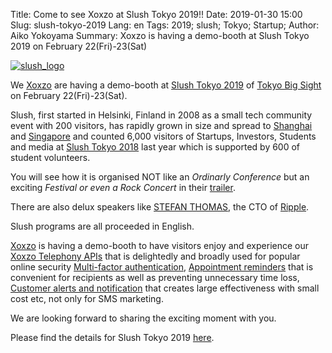 Title: Come to see Xoxzo at Slush Tokyo 2019!!
Date: 2019-01-30 15:00
Slug: slush-tokyo-2019
Lang: en
Tags: 2019; slush; Tokyo; Startup;
Author: Aiko Yokoyama
Summary: Xoxzo is having a demo-booth at Slush Tokyo 2019 on February 22(Fri)-23(Sat)

[![slush_logo](/images/slush_logo.png)](https://tokyo.slush.org/)

We [Xoxzo](https://info.xoxzo.com/en/) are having a demo-booth 
at [Slush Tokyo 2019](https://tokyo.slush.org/) of [Tokyo Big Sight](http://www.bigsight.jp/english/)
on February 22(Fri)-23(Sat).

Slush, first started in Helsinki, Finland in 2008 as a small tech community event with 200 visitors,
has rapidly grown in size and spread to [Shanghai](https://shanghai.slush.org/) and [Singapore](https://singapore.slush.org/)
and counted 6,000 visitors of Startups, Investors, Students and media at 
[Slush Tokyo 2018](https://blog.xoxzo.com/en/2018/04/02/slush-tokyo-2018/) last year
which is supported by 600 of student volunteers.

You will see how it is organised NOT like an _Ordinarly Conference_ but an exciting _Festival or even a Rock Concert_
in their [trailer](https://www.youtube.com/watch?v=vuljBNPrAUc&feature=youtu.be).

There are also delux speakers like [STEFAN THOMAS](https://www.linkedin.com/in/justmoon/),
the CTO of [Ripple](https://ripple.com/). 

Slush programs are all proceeded in English.

[Xoxzo](https://info.xoxzo.com/ja/) is having a demo-booth to have visitors enjoy and experience our
[Xoxzo Telephony APIs](https://www.xoxzo.com/en/) that is delightedly and broadly used for popular online security 
[Multi-factor authentication](https://www.xoxzo.com/en/about/use-cases/two-factor-authentication/),
[Appointment reminders](https://www.xoxzo.com/en/about/use-cases/appointment-reminder/) that is convenient for recipients as well as preventing unnecessary time loss,
[Customer alerts and notification](https://www.xoxzo.com/en/about/use-cases/customer-alert-and-notification/) that creates large effectiveness with small cost etc, not only for SMS marketing.

We are looking forward to sharing the exciting moment with you.

Please find the details for Slush Tokyo 2019 [here](https://tokyo.slush.org/).

